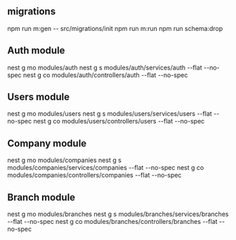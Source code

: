 ## migrations
npm run m:gen -- src/migrations/init
npm run m:run
npm run schema:drop


## Auth module
nest g mo modules/auth
nest g s modules/auth/services/auth --flat --no-spec
nest g co modules/auth/controllers/auth --flat --no-spec

## Users module
nest g mo modules/users
nest g s modules/users/services/users --flat --no-spec
nest g co modules/users/controllers/users --flat --no-spec

## Company module
nest g mo modules/companies
nest g s modules/companies/services/companies --flat --no-spec
nest g co modules/companies/controllers/companies --flat --no-spec


## Branch module
nest g mo modules/branches
nest g s modules/branches/services/branches --flat --no-spec
nest g co modules/branches/controllers/branches --flat --no-spec
